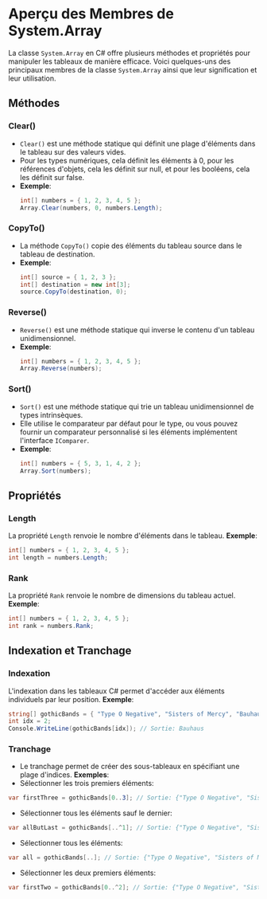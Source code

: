 # Aperçu des Membres de System.Array

La classe `System.Array` en C# offre plusieurs méthodes et propriétés pour manipuler les tableaux de manière efficace. Voici quelques-uns des principaux membres de la classe `System.Array` ainsi que leur signification et leur utilisation.

## Méthodes

### Clear()
- `Clear()` est une méthode statique qui définit une plage d'éléments dans le tableau sur des valeurs vides.
- Pour les types numériques, cela définit les éléments à 0, pour les références d'objets, cela les définit sur null, et pour les booléens, cela les définit sur false.
- **Exemple**:
  ```csharp
  int[] numbers = { 1, 2, 3, 4, 5 };
  Array.Clear(numbers, 0, numbers.Length);
  ```

### CopyTo()
- La méthode `CopyTo()` copie des éléments du tableau source dans le tableau de destination.
- **Exemple**:
  ```csharp
  int[] source = { 1, 2, 3 };
  int[] destination = new int[3];
  source.CopyTo(destination, 0);
  ```

### Reverse()
- `Reverse()` est une méthode statique qui inverse le contenu d'un tableau unidimensionnel.
- **Exemple**:
  ```csharp
  int[] numbers = { 1, 2, 3, 4, 5 };
  Array.Reverse(numbers);
  ```

### Sort()
- `Sort()` est une méthode statique qui trie un tableau unidimensionnel de types intrinsèques.
- Elle utilise le comparateur par défaut pour le type, ou vous pouvez fournir un comparateur personnalisé si les éléments implémentent l'interface `IComparer`.
- **Exemple**:
  ```csharp
  int[] numbers = { 5, 3, 1, 4, 2 };
  Array.Sort(numbers);
  ```

## Propriétés

### Length
La propriété `Length` renvoie le nombre d'éléments dans le tableau.
**Exemple**:
  ```csharp
  int[] numbers = { 1, 2, 3, 4, 5 };
  int length = numbers.Length;
  ```

### Rank
La propriété `Rank` renvoie le nombre de dimensions du tableau actuel.
**Exemple**:
  ```csharp
  int[] numbers = { 1, 2, 3, 4, 5 };
  int rank = numbers.Rank;
  ```

## Indexation et Tranchage

### Indexation
L'indexation dans les tableaux C# permet d'accéder aux éléments individuels par leur position.
**Exemple**:
  ```csharp
  string[] gothicBands = { "Type O Negative", "Sisters of Mercy", "Bauhaus", "The Cure" };
  int idx = 2;
  Console.WriteLine(gothicBands[idx]); // Sortie: Bauhaus
  ```

### Tranchage
- Le tranchage permet de créer des sous-tableaux en spécifiant une plage d'indices.
**Exemples**:
- Sélectionner les trois premiers éléments:
```csharp
var firstThree = gothicBands[0..3]; // Sortie: {"Type O Negative", "Sisters of Mercy", "Bauhaus"}
```
- Sélectionner tous les éléments sauf le dernier:
```csharp
var allButLast = gothicBands[..^1]; // Sortie: {"Type O Negative", "Sisters of Mercy", "Bauhaus"}
```
- Sélectionner tous les éléments:
```csharp
var all = gothicBands[..]; // Sortie: {"Type O Negative", "Sisters of Mercy", "Bauhaus", "The Cure"}
```
- Sélectionner les deux premiers éléments:
```csharp
var firstTwo = gothicBands[0..^2]; // Sortie: {"Type O Negative", "Sisters of Mercy"}
```
  